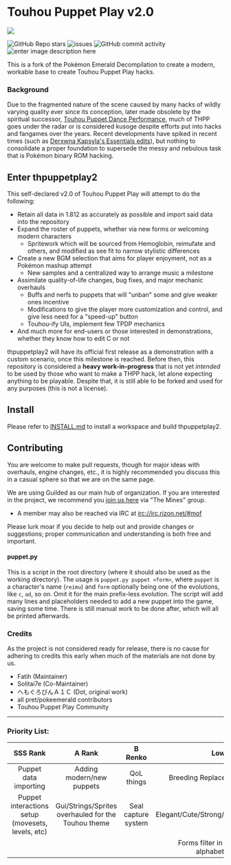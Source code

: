 
# Touhou Puppet Play v2.0

![](https://repository-images.githubusercontent.com/430729681/04bd2d85-e736-42c2-bb00-c1c80e7df4c0)

![GitHub Repo stars](https://img.shields.io/github/stars/fatih120/thpuppetplay2?color=yellow&style=plastic) ![issues](https://img.shields.io/github/issues/fatih120/thpuppetplay2?color=red&style=plastic) ![GitHub commit activity](https://img.shields.io/github/commit-activity/m/fatih120/thpuppetplay2?style=plastic) ![enter image description here](https://img.shields.io/github/last-commit/fatih120/thpuppetplay2?style=plastic) 

This is a fork of the Pokémon Emerald Decompilation to create a modern, workable base to create Touhou Puppet Play hacks.

### Background

Due to the fragmented nature of the scene caused by many hacks of wildly varying quality ever since its conception, later made obsolete by the spiritual successor, [Touhou Puppet Dance Performance](http://tpdpwiki.net/wiki/Main_Page), much of THPP goes under the radar or is considered kusoge despite efforts put into hacks and fangames over the years. Recent developments have spiked in recent times (such as [Derxwna Kapsyla's Essentials edits](https://chaoticinfinitydev.tumblr.com/)), but nothing to consolidate a proper foundation to supersede the messy and nebulous task that is Pokémon binary ROM hacking.

## Enter thpuppetplay2

This self-declared v2.0 of Touhou Puppet Play will attempt to do the following:

* Retain all data in 1.812 as accurately as possible and import said data into the repository
* Expand the roster of puppets, whether via new forms or welcoming modern characters
  * Spritework which will be sourced from Hemoglobin, reimufate and others, and modified as see fit to narrow stylistic differences
 * Create a new BGM selection that aims for player enjoyment, not as a Pokémon mashup attempt
   * New samples and a centralized way to arrange music a milestone
* Assimilate quality-of-life changes, bug fixes, and major mechanic overhauls
  * Buffs and nerfs to puppets that will "unban" some and give weaker ones incentive
  * Modifications to give the player more customization and control, and give less need for a "speed-up" button
  * Touhou-ify UIs, implement few TPDP mechanics
 * And much more for end-users or those interested in demonstrations, whether they know how to edit C or not

thpuppetplay2 will have its official first release as a demonstration with a custom scenario, once this milestone is reached. Before then, this repository is considered a **heavy work-in-progress** that is not yet *intended* to be used by those who want to make a THPP hack, let alone expecting anything to be playable. Despite that, it is still able to be forked and used for any purposes (this is not a license).

## Install

Please refer to [INSTALL.md](INSTALL.md) to install a workspace and build thpuppetplay2.

## Contributing

You are welcome to make pull requests, though for major ideas with overhauls, engine changes, etc., it is highly recommended you discuss this in a casual sphere so that we are on the same page.

We are using Guilded as our main hub of organization. If you are interested in the project, we recommend you [join us here](https://guilded.gg/MoF) via "The Mines" group.
* A member may also be reached via IRC at [irc://irc.rizon.net/#mof](https://qchat.rizon.net/?channels=mof)

Please lurk moar if you decide to help out and provide changes or suggestions; proper communication and understanding is both free and important.

#### puppet.py

This is a script in the root directory (where it should also be used as the working directory). The usage is `puppet.py puppet <form>`, where `puppet` is a character's name (`reimu`) and `form` optionally being one of the evolutions, like `c`, `ad`, so on. Omit it for the main prefix-less evolution.
The script will add many lines and placeholders needed to add a new puppet into the game, saving some time. There is still manual work to be done after, which will all be printed afterwards.

### Credits

As the project is not considered ready for release, there is no cause for adhering to credits this early when much of the materials are not done by us.

* Fatih (Maintainer)
* Solitai7e (Co-Maintainer)
* へもぐろびんＡ１Ｃ (Dot, original work)
* all pret/pokeemerald contributors
* Touhou Puppet Play Community

------------

### Priority List:

| SSS Rank |  A Rank | B Renko  | Low  |
| :------------: | :------------: | :------------: | :------------: |
| Puppet data importing | Adding modern/new puppets | QoL things | Breeding Replacement System |
| Puppet interactions setup (movesets, levels, etc) | Gui/Strings/Sprites overhauled for the Touhou theme | Seal capture system | Elegant/Cute/Strong/Wise/Charismatic |
|  |  |  | Forms filter in dex to sort alphabetically |
